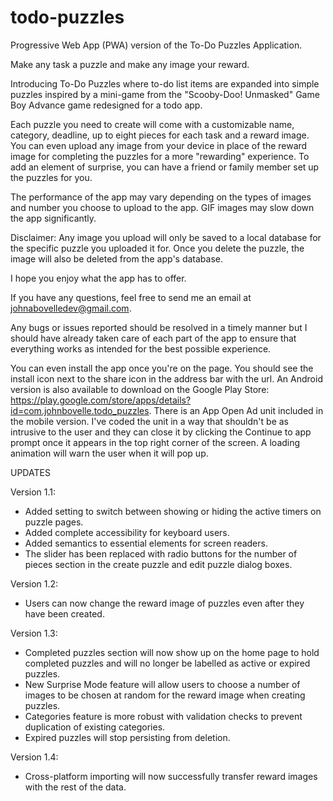 # todo-puzzles
Progressive Web App (PWA) version of the To-Do Puzzles Application.

Make any task a puzzle and make any image your reward.

Introducing To-Do Puzzles where to-do list items are expanded into simple puzzles inspired by a mini-game from the "Scooby-Doo! Unmasked" Game Boy Advance game redesigned for a todo app.

Each puzzle you need to create will come with a customizable name, category, deadline, up to eight pieces for each task and a reward image. You can even upload any image from your device in place of the reward image for completing the puzzles for a more "rewarding" experience. To add an element of surprise, you can have a friend or family member set up the puzzles for you.

The performance of the app may vary depending on the types of images and number you choose to upload to the app. GIF images may slow down the app significantly.

Disclaimer: Any image you upload will only be saved to a local database for the specific puzzle you uploaded it for. Once you delete the puzzle, the image will also be deleted from the app's database.

I hope you enjoy what the app has to offer.

If you have any questions, feel free to send me an email at johnabovelledev@gmail.com.

Any bugs or issues reported should be resolved in a timely manner but I should have already taken care of each part of the app to ensure that everything works as intended for the best possible experience.

You can even install the app once you're on the page. You should see the install icon next to the share icon in the address bar with the url. An Android version is also available to download on the Google Play Store: https://play.google.com/store/apps/details?id=com.johnbovelle.todo_puzzles. There is an App Open Ad unit included in the mobile version. I've coded the unit in a way that shouldn't be as intrusive to the user and they can close it by clicking the Continue to app prompt once it appears in the top right corner of the screen. A loading animation will warn the user when it will pop up.

UPDATES

Version 1.1:
- Added setting to switch between showing or hiding the active timers on puzzle pages.
- Added complete accessibility for keyboard users.
- Added semantics to essential elements for screen readers.
- The slider has been replaced with radio buttons for the number of pieces section in the create puzzle and edit puzzle dialog boxes.

Version 1.2:
- Users can now change the reward image of puzzles even after they have been created.

Version 1.3:
- Completed puzzles section will now show up on the home page to hold completed puzzles and will no longer be labelled as active or expired puzzles.
- New Surprise Mode feature will allow users to choose a number of images to be chosen at random for the reward image when creating puzzles.
- Categories feature is more robust with validation checks to prevent duplication of existing categories.
- Expired puzzles will stop persisting from deletion.

Version 1.4:
- Cross-platform importing will now successfully transfer reward images with the rest of the data.
